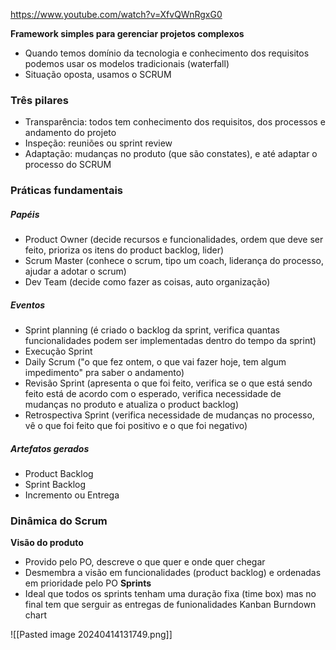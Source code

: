 https://www.youtube.com/watch?v=XfvQWnRgxG0

**Framework simples para gerenciar projetos complexos**
- Quando temos domínio da tecnologia e conhecimento dos requisitos podemos usar os modelos tradicionais (waterfall)
- Situação oposta, usamos o SCRUM
### Três pilares
- Transparência: todos tem conhecimento dos requisitos, dos processos e andamento do projeto
- Inspeção: reuniões ou sprint review
- Adaptação: mudanças no produto (que são constates), e até adaptar o processo do SCRUM
### Práticas fundamentais
##### Papéis
- Product Owner (decide recursos e funcionalidades, ordem que deve ser feito, prioriza os itens do product backlog, lider)
- Scrum Master (conhece o scrum, tipo um coach, liderança do processo, ajudar a adotar o scrum)
- Dev Team (decide como fazer as coisas, auto organização)
##### Eventos
- Sprint planning (é criado o backlog da sprint, verifica quantas funcionalidades podem ser implementadas dentro do tempo da sprint)
- Execução Sprint
- Daily Scrum ("o que fez ontem, o que vai fazer hoje, tem algum impedimento" pra saber o andamento)
- Revisão Sprint (apresenta o que foi feito, verifica se o que está sendo feito está de acordo com o esperado, verifica necessidade de mudanças no produto e atualiza o product backlog)
- Retrospectiva Sprint (verifica necessidade de mudanças no processo, vê o que foi feito que foi positivo e o que foi negativo)
##### Artefatos gerados
- Product Backlog
- Sprint Backlog
- Incremento ou Entrega
### Dinâmica do Scrum
**Visão do produto**
- Provido pelo PO, descreve o que quer e onde quer chegar
- Desmembra a visão em funcionalidades (product backlog) e ordenadas em prioridade pelo PO
**Sprints**
- Ideal que todos os sprints tenham uma duração fixa (time box) mas no final tem que serguir as entregas de funionalidades
Kanban
Burndown chart

![[Pasted image 20240414131749.png]]